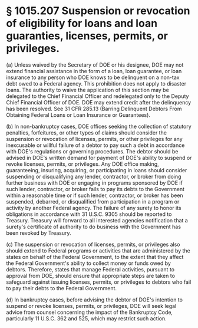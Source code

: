 # § 1015.207   Suspension or revocation of eligibility for loans and loan guaranties, licenses, permits, or privileges.

(a) Unless waived by the Secretary of DOE or his designee, DOE may not extend financial assistance in the form of a loan, loan guarantee, or loan insurance to any person who DOE knows to be delinquent on a non-tax debt owed to a Federal agency. This prohibition does not apply to disaster loans. The authority to waive the application of this section may be delegated to the Chief Financial Officer and redelegated only to the Deputy Chief Financial Officer of DOE. DOE may extend credit after the delinquency has been resolved. See 31 CFR 285.13 (Barring Delinquent Debtors From Obtaining Federal Loans or Loan Insurance or Guarantees). 


(b) In non-bankruptcy cases, DOE offices seeking the collection of statutory penalties, forfeitures, or other types of claims should consider the suspension or revocation of licenses, permits, or other privileges for any inexcusable or willful failure of a debtor to pay such a debt in accordance with DOE's regulations or governing procedures. The debtor should be advised in DOE's written demand for payment of DOE's ability to suspend or revoke licenses, permits, or privileges. Any DOE office making, guaranteeing, insuring, acquiring, or participating in loans should consider suspending or disqualifying any lender, contractor, or broker from doing further business with DOE or engaging in programs sponsored by DOE if such lender, contractor, or broker fails to pay its debts to the Government within a reasonable time or if such lender, contractor, or broker has been suspended, debarred, or disqualified from participation in a program or activity by another Federal agency. The failure of any surety to honor its obligations in accordance with 31 U.S.C. 9305 should be reported to Treasury. Treasury will forward to all interested agencies notification that a surety's certificate of authority to do business with the Government has been revoked by Treasury. 


(c) The suspension or revocation of licenses, permits, or privileges also should extend to Federal programs or activities that are administered by the states on behalf of the Federal Government, to the extent that they affect the Federal Government's ability to collect money or funds owed by debtors. Therefore, states that manage Federal activities, pursuant to approval from DOE, should ensure that appropriate steps are taken to safeguard against issuing licenses, permits, or privileges to debtors who fail to pay their debts to the Federal Government. 


(d) In bankruptcy cases, before advising the debtor of DOE's intention to suspend or revoke licenses, permits, or privileges, DOE will seek legal advice from counsel concerning the impact of the Bankruptcy Code, particularly 11 U.S.C. 362 and 525, which may restrict such action. 




